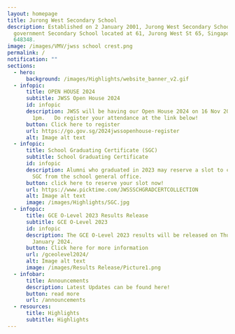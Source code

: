 ```yaml
---
layout: homepage
title: Jurong West Secondary School
description: Established on 2 January 2001, Jurong West Secondary School is a
  government Secondary School located at 61, Jurong West St 65, Singapore
  648348.
image: /images/VMV/jwss school crest.png
permalink: /
notification: ""
sections:
  - hero:
      background: /images/Highlights/website_banner_v2.gif
  - infopic:
      title: OPEN HOUSE 2024
      subtitle: JWSS Open House 2024
      id: infopic
      description: JWSS will be having our Open House 2024 on 16 Nov 2024 from 9am -
        1pm.   Do register your attendance at the link below!
      button: Click here to register
      url: https://go.gov.sg/2024jwssopenhouse-register
      alt: Image alt text
  - infopic:
      title: School Graduating Certificate (SGC)
      subtitle: School Graduating Certificate
      id: infopic
      description: Alumni who graduated in 2023 may reserve a slot to collect their
        SGC from the school general office.
      button: click here to reserve your slot now!
      url: https://www.picktime.com/JWSSSCHGRADCERTCOLLECTION
      alt: Image alt text
      image: /images/Highlights/SGC.jpg
  - infopic:
      title: GCE O-Level 2023 Results Release
      subtitle: GCE O-Level 2023
      id: infopic
      description: The GCE O-Level 2023 results will be released on Thursday, 11
        January 2024.
      button: Click here for more information
      url: /gceolevel2024/
      alt: Image alt text
      image: /images/Results Release/Picture1.png
  - infobar:
      title: Announcements
      description: Latest Updates can be found here!
      button: read more
      url: /announcements
  - resources:
      title: Highlights
      subtitle: Highlights
---
```

